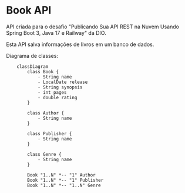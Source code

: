 # Book API
API criada para o desafio "Publicando Sua API REST na Nuvem Usando Spring Boot 3,
Java 17 e Railway" da DIO.

Esta API salva informações de livros em um banco de dados.

Diagrama de classes:
```mermaid
    classDiagram
        class Book {
            - String name
            - LocalDate release
            - String synopsis
            - int pages
            - double rating
        }
        
        class Author {
            - String name
        }
        
        class Publisher {
            - String name
        }
        
        class Genre {
            - String name
        }

        Book "1..N" *-- "1" Author
        Book "1..N" *-- "1" Publisher
        Book "1..N" *-- "1..N" Genre
```